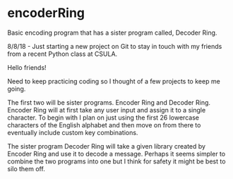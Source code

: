 # encoderRing
Basic encoding program that has a sister program called, Decoder Ring.

8/8/18 - Just starting a new project on Git to stay in touch with my 
friends from a recent Python class at CSULA.

Hello friends! 

Need to keep practicing coding so I thought of a few projects to keep me going.

The first two will be sister programs. Encoder Ring and Decoder Ring.
Encoder Ring will at first take any user input and assign it to a single character.
To begin with I plan on just using the first 26 lowercase characters of the 
English alphabet and then move on from there to eventually include custom key
combinations.

The sister program Decoder Ring will take a given library created by Encoder Ring 
and use it to decode a message. Perhaps it seems simpler to combine the two programs 
into one but I think for safety it might be best to silo them off.


